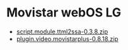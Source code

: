 <!DOCTYPE html>
<html>
<head>
	<meta charset="utf-8">
	<meta name="viewport" content="width=device-width, initial-scale=1">
	<title>Movistar webOS LG</title>
</head>
<body>
	<h1>Movistar webOS LG</h1>
	<nav>
		<ul>
			<li><a href="https://github.com/Paco8/plugin.video.movistarplus/releases/download/v0.8.18/script.module.ttml2ssa-0.3.8.zip" download="">script.module.ttml2ssa-0.3.8.zip</a></li>
			<li><a href="https://github.com/Paco8/plugin.video.movistarplus/releases/download/v0.8.18/plugin.video.movistarplus-0.8.18.zip" download="">plugin.video.movistarplus-0.8.18.zip</a></li>
		</ul>
	</nav>

</body>
</html>
